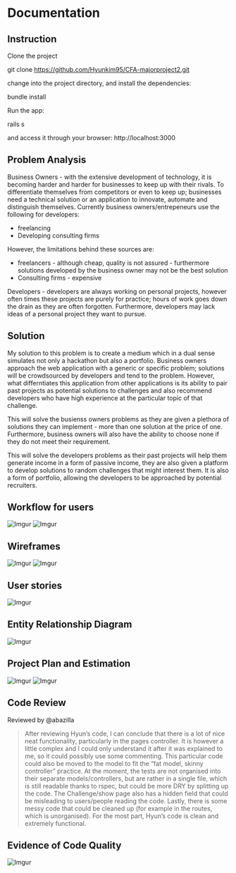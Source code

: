 # Documentation

## Instruction

Clone the project

git clone https://github.com/Hyunkim95/CFA-majorproject2.git

change into the project directory, and install the dependencies:

bundle install

Run the app:

rails s

and access it through your browser: http://localhost:3000

## Problem Analysis

Business Owners - with the extensive development of technology, it is becoming harder and harder for businesses to keep up with their rivals. To differentiate themselves from competitors or even to keep up; businesses need a technical solution or an application to innovate, automate and distinguish themselves.  Currently business owners/entrepeneurs use the following for developers:

- freelancing 
- Developing consulting firms

However, the limitations behind these sources are:

- freelancers - although cheap, quality is not assured - furthermore solutions developed by the business owner may not be the best solution 
- Consulting firms - expensive 

Developers - developers are always working on personal projects, however often times these projects are purely for practice; hours of work goes down the drain as they are often forgotten. Furthermore, developers may lack ideas of a personal project they want to pursue.  
## Solution

My solution to this problem is to create a medium which in a dual sense simulates not only a hackathon but also a portfolio. Business owners approach the web application with a generic or specific problem; solutions will be crowdsourced by developers and tend to the problem. However, what differntiates this application from other applications is its ability to pair past projects as potential solutions to challenges and also recommend developers who have high experience at the particular topic of that challenge. 

This will solve the busienss owners problems as they are given a plethora of solutions they can implement - more than one solution at the price of one. Furthermore, business owners will also have the ability to choose none if they do not meet their requirement. 

This will solve the developers problems as their past projects will help them generate income in a form of passive income, they are also given a platform to develop solutions to random challenges that might interest them.  It is also a form of portfolio, allowing the developers to be approached by potential recruiters. 

## Workflow for users
![Imgur](http://i.imgur.com/vAL3br3.jpg)
![Imgur](http://i.imgur.com/oPhkKrX.jpg)
## Wireframes
![Imgur](http://i.imgur.com/d9WzCUM.jpg)
![Imgur](http://i.imgur.com/Y8QTylz.jpg)
## User stories
![Imgur](http://i.imgur.com/tpAwg9i.png)
## Entity Relationship Diagram
![Imgur](http://i.imgur.com/ZZW5vIF.jpg)
## Project Plan and Estimation
![Imgur](http://i.imgur.com/QLfPktx.jpg)
![Imgur](http://i.imgur.com/auWDmIX.jpg)

## Code Review
Reviewed by @abazilla
>After reviewing Hyun’s code, I can conclude that there is a lot of nice neat functionality, particularly in the pages controller. It is however a little complex and I could only understand it after it was explained to me, so it could possibly use some commenting. This particular code could also be moved to the model to fit the “fat model, skinny controller” practice.
At the moment, the tests are not organised into their separate models/controllers, but are rather in a single file, which is still readable thanks to rspec, but could be more DRY by splitting up the code. The Challenge/show page also has a hidden field that could be misleading to users/people reading the code. Lastly, there is some messy code that could be cleaned up (for example in the routes, which is unorganised). For the most part, Hyun’s code is clean and extremely functional.

## Evidence of Code Quality

![Imgur](http://i.imgur.com/TnsEbXf.png)



